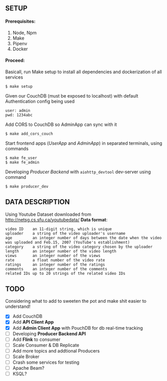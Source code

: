 ## SETUP

#### Prerequisites:
1. Node, Npm
2. Make
3. Pipenv
4. Docker

#### Proceed:

Basicall, run Make setup to install all dependencies and dockerization of all services
``` shell
$ make setup
```

Given our CouchDB (must be exposed to localhost) with default Authentication config being used
``` text
user: admin
pwd: 1234abc
```

Add CORS to CouchDB so AdminApp can sync with it

``` shell
$ make add_cors_couch
```

Start frontend apps (*UserApp* and *AdminApp*) in separated terminals, using commands

``` shell
$ make fe_user
$ make fe_admin
```

Developing *Producer Backend* with `aiohttp_devtool` dev-server using command

``` shell
$ make producer_dev
```

## DATA DESCRIPTION
Using Youtube Dataset downloaded from http://netsg.cs.sfu.ca/youtubedata/
**Data format**:

```
video ID	an 11-digit string, which is unique
uploader	a string of the video uploader's username
age         an integer number of days between the date when the video was uploaded and Feb.15, 2007 (YouTube's establishment)
category	a string of the video category chosen by the uploader
length      an integer number of the video length
views       an integer number of the views
rate        a float number of the video rate
ratings     an integer number of the ratings
comments	an integer number of the comments
related IDs	up to 20 strings of the related video IDs
```

## TODO
Considering what to add to sweeten the pot and make shit easier to understand!

- [x] Add CouchDB
- [x] Add **API Client App**
- [x] Add **Admin Client App** with PouchDB for db real-time tracking
- [ ] Developing **Producer Backend API**
- [ ] Add **Flink** to consumer
- [ ] Scale Consumer & DB Replicate
- [ ] Add more topics and addtional Producers
- [ ] Scale Broker
- [ ] Crash some services for testing
- [ ] Apache Beam?
- [ ] KSQL?

